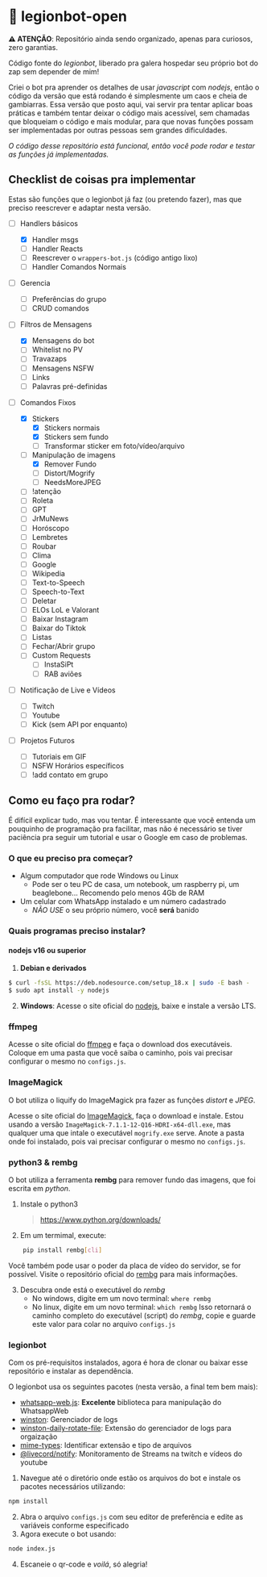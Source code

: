 # 🤖 legionbot-open

**⚠️ ATENÇÃO**: Repositório ainda sendo organizado, apenas para curiosos, zero garantias.

Código fonte do _legionbot_, liberado pra galera hospedar seu próprio bot do zap sem depender de mim!

Criei o bot pra aprender os detalhes de usar _javascript_ com _nodejs_, então o código da versão que está rodando é simplesmente um caos e cheia de gambiarras. Essa versão que posto aqui, vai servir pra tentar aplicar boas práticas e também tentar deixar o código mais acessível, sem chamadas que bloqueiam o código e mais modular, para que novas funções possam ser implementadas por outras pessoas sem grandes dificuldades.

_O código desse repositório está funcional, então você pode rodar e testar as funções já implementadas._

## Checklist de coisas pra implementar

Estas são funções que o legionbot já faz (ou pretendo fazer), mas que preciso reescrever e adaptar nesta versão.

- [ ] Handlers básicos

  - [x] Handler msgs
  - [ ] Handler Reacts
  - [ ] Reescrever o `wrappers-bot.js` (código antigo lixo)
  - [ ] Handler Comandos Normais

- [ ] Gerencia

  - [ ] Preferências do grupo
  - [ ] CRUD comandos

- [ ] Filtros de Mensagens

  - [x] Mensagens do bot
  - [ ] Whitelist no PV
  - [ ] Travazaps
  - [ ] Mensagens NSFW
  - [ ] Links
  - [ ] Palavras pré-definidas

- [ ] Comandos Fixos

  - [x] Stickers
    - [x] Stickers normais
    - [x] Stickers sem fundo
    - [ ] Transformar sticker em foto/vídeo/arquivo
  - [ ] Manipulação de imagens
    - [x] Remover Fundo
    - [ ] Distort/Mogrify
    - [ ] NeedsMoreJPEG
  - [ ] !atenção
  - [ ] Roleta
  - [ ] GPT
  - [ ] JrMuNews
  - [ ] Horóscopo
  - [ ] Lembretes
  - [ ] Roubar
  - [ ] Clima
  - [ ] Google
  - [ ] Wikipedia
  - [ ] Text-to-Speech
  - [ ] Speech-to-Text
  - [ ] Deletar
  - [ ] ELOs LoL e Valorant
  - [ ] Baixar Instagram
  - [ ] Baixar do Tiktok
  - [ ] Listas
  - [ ] Fechar/Abrir grupo
  - [ ] Custom Requests
    - [ ] InstaSiPt
    - [ ] RAB aviões

- [ ] Notificação de Live e Vídeos

  - [ ] Twitch
  - [ ] Youtube
  - [ ] Kick (sem API por enquanto)

- [ ] Projetos Futuros
  - [ ] Tutoriais em GIF
  - [ ] NSFW Horários específicos
  - [ ] !add contato em grupo

## Como eu faço pra rodar?

É difícil explicar tudo, mas vou tentar. É interessante que você entenda um pouquinho de programação pra facilitar, mas não é necessário se tiver paciência pra seguir um tutorial e usar o Google em caso de problemas.

### O que eu preciso pra começar?

- Algum computador que rode Windows ou Linux
  - Pode ser o teu PC de casa, um notebook, um raspberry pi, um beaglebone... Recomendo pelo menos 4Gb de RAM
- Um celular com WhatsApp instalado e um número cadastrado
  - _NÃO USE_ o seu próprio número, você **será** banido

### Quais programas preciso instalar?

#### nodejs v16 ou superior

1. **Debian e derivados**

```sh
$ curl -fsSL https://deb.nodesource.com/setup_18.x | sudo -E bash -
$ sudo apt install -y nodejs
```

2. **Windows**:
   Acesse o site oficial do [nodejs](https://nodejs.org/), baixe e instale a versão LTS.

### ffmpeg

Acesse o site oficial do [ffmpeg](https://ffmpeg.org/download.html) e faça o download dos executáveis. Coloque em uma pasta que você saiba o caminho, pois vai precisar configurar o mesmo no `configs.js`.

### ImageMagick

O bot utiliza o liquify do ImageMagick pra fazer as funções _distort_ e _JPEG_.

Acesse o site oficial do [ImageMagick](https://imagemagick.org/script/download.php), faça o download e instale. Estou usando a versão `ImageMagick-7.1.1-12-Q16-HDRI-x64-dll.exe`, mas qualquer uma que intale o executável `mogrify.exe` serve.
Anote a pasta onde foi instalado, pois vai precisar configurar o mesmo no `configs.js`.

### python3 & rembg

O bot utiliza a ferramenta **rembg** para remover fundo das imagens, que foi escrita em _python_.

1. Instale o python3
   > https://www.python.org/downloads/
2. Em um termimal, execute:

```sh
	pip install rembg[cli]
```

Você também pode usar o poder da placa de vídeo do servidor, se for possível. Visite o repositório oficial do [rembg](https://github.com/danielgatis/rembg) para mais informações.

3. Descubra onde está o executável do _rembg_
   - No windows, digite em um novo terminal: `where rembg`
   - No linux, digite em um novo terminal: `which rembg`
     Isso retornará o caminho completo do executável (script) do _rembg_, copie e guarde este valor para colar no arquivo `configs.js`

### legionbot

Com os pré-requisitos instalados, agora é hora de clonar ou baixar esse repositório e instalar as dependência.

O legionbot usa os seguintes pacotes (nesta versão, a final tem bem mais):

- [whatsapp-web.js](https://github.com/pedroslopez/whatsapp-web.js): **Excelente** biblioteca para manipulação do WhatsappWeb
- [winston](https://github.com/winstonjs/winston): Gerenciador de logs
- [winston-daily-rotate-file](https://github.com/winstonjs/winston-daily-rotate-file): Extensão do gerenciador de logs para orgaização
- [mime-types](https://github.com/jshttp/mime-types): Identificar extensão e tipo de arquivos
- [@livecord/notify](https://www.npmjs.com/package/@livecord/notify): Monitoramento de Streams na twitch e vídeos do youtube

1. Navegue até o diretório onde estão os arquivos do bot e instale os pacotes necessários utilizando:

```sh
npm install
```

2. Abra o arquivo `configs.js` com seu editor de preferência e edite as variáveis conforme especificado
3. Agora execute o bot usando:

```sh
node index.js
```

4. Escaneie o qr-code e _voilá_, só alegria!

